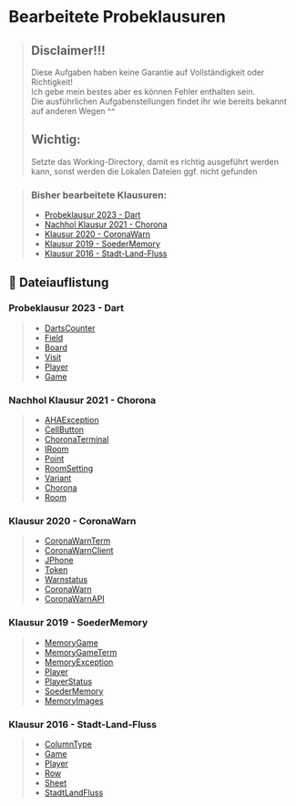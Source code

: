 # Bearbeitete Probeklausuren

> ## Disclaimer!!!
> Diese Aufgaben haben keine Garantie auf Vollständigkeit oder Richtigkeit! <br>
> Ich gebe mein bestes aber es können Fehler enthalten sein. <br>
> Die ausführlichen Aufgabenstellungen findet ihr wie bereits bekannt auf anderen Wegen ^^
> ## Wichtig: 
> Setzte das Working-Directory, damit es richtig ausgeführt werden kann, sonst werden die Lokalen Dateien ggf. nicht gefunden

> ### Bisher bearbeitete Klausuren:
> - [Probeklausur 2023 - Dart](#content_01)
> - [Nachhol Klausur 2021 - Chorona](#content_02)
> - [Klausur 2020 - CoronaWarn](#content_03)
> - [Klausur 2019 - SoederMemory](#content_04)
> - [Klausur 2016 - Stadt-Land-Fluss](#content_05)

## 📗 Dateiauflistung <a name="content"></a>

### Probeklausur 2023 - Dart <a name="content_01"></a>
> - [DartsCounter](dart_mock_exam_2023/DartsCounter.java)
> - [Field](dart_mock_exam_2023/Field.java)
> - [Board](dart_mock_exam_2023/Board.java)
> - [Visit](dart_mock_exam_2023/Visit.java)
> - [Player](dart_mock_exam_2023/Player.java)
> - [Game](dart_mock_exam_2023/Game.java)

### Nachhol Klausur 2021 - Chorona <a name="content_02"></a>
> - [AHAException](chorona_extra_exam_2021/selfwritten/AHAException.java)
> - [CellButton](chorona_extra_exam_2021/selfwritten/CellButton.java)
> - [ChoronaTerminal](chorona_extra_exam_2021/selfwritten/ChoronaTerminal.java)
> - [IRoom](chorona_extra_exam_2021/selfwritten/IRoom.java)
> - [Point](chorona_extra_exam_2021/selfwritten/Point.java)
> - [RoomSetting](chorona_extra_exam_2021/selfwritten/RoomSetting.java)
> - [Variant](chorona_extra_exam_2021/selfwritten/Variant.java)
> - [Chorona](chorona_extra_exam_2021/provided/Chorona.java)
> - [Room](chorona_extra_exam_2021/provided/Room.java)

### Klausur 2020 - CoronaWarn <a name="content_03"></a>
> - [CoronaWarnTerm](coronaWarn_exam_2020/selfwritten/CoronaWarnTerm.java)
> - [CoronaWarnClient](coronaWarn_exam_2020/selfwritten/CoronaWarnClient.java)
> - [JPhone](coronaWarn_exam_2020/selfwritten/JPhone.java)
> - [Token](coronaWarn_exam_2020/selfwritten/Token.java)
> - [Warnstatus](coronaWarn_exam_2020/selfwritten/Warnstatus.java)
> - [CoronaWarn](coronaWarn_exam_2020/provided/CoronaWarn.java)
> - [CoronaWarnAPI](coronaWarn_exam_2020/provided/CoronaWarnAPI.java)

### Klausur 2019 - SoederMemory <a name="content_04"></a>
> - [MemoryGame](memory_exam_2019/selfwritten/MemoryGame.java)
> - [MemoryGameTerm](memory_exam_2019/selfwritten/MemoryGameTerm.java)
> - [MemoryException](memory_exam_2019/selfwritten/MemoryException.java)
> - [Player](memory_exam_2019/selfwritten/Player.java)
> - [PlayerStatus](memory_exam_2019/selfwritten/PlayerStatus.java)
> - [SoederMemory](memory_exam_2019/provided/SoederMemory.java)
> - [MemoryImages](memory_exam_2019/provided/MemoryImages.java)

### Klausur 2016 - Stadt-Land-Fluss <a name="content_05"></a>
> - [ColumnType](stadtlandfluss_exam_2016/selfwritten/ColumnType.java)
> - [Game](stadtlandfluss_exam_2016/selfwritten/Game.java)
> - [Player](stadtlandfluss_exam_2016/selfwritten/Player.java)
> - [Row](stadtlandfluss_exam_2016/selfwritten/Row.java)
> - [Sheet](stadtlandfluss_exam_2016/selfwritten/Sheet.java)
> - [StadtLandFluss](stadtlandfluss_exam_2016/provided/StadtLandFluss.java)